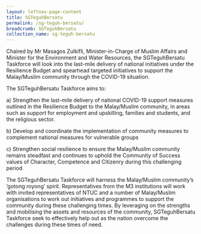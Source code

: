 ```yaml
---
layout: leftnav-page-content
title: SGTeguhBersatu
permalink: /sg-teguh-bersatu/
breadcrumb: SGTeguhBersatu
collection_name: sg-teguh-bersatu
---
```


Chaired by Mr Masagos Zulkifli, Minister-in-Charge of Muslim Affairs and Minister for the Environment and Water Resources, the SGTeguhBersatu Taskforce will look into the last-mile delivery of national initiatives under the Resilience Budget and spearhead targeted initiatives to support the Malay/Muslim community through the COVID-19 situation.

 

The SGTeguhBersatu Taskforce aims to:

a)       Strengthen the last-mile delivery of national COVID-19 support measures outlined in the Resilience Budget to the Malay/Muslim community, in areas such as support for employment and upskilling, families and students, and the religious sector.

b)    Develop and coordinate the implementation of community measures to complement national measures for vulnerable groups

c)     Strengthen social resilience to ensure the Malay/Muslim community remains steadfast and continues to uphold the Community of Success values of Character, Competence and Citizenry during this challenging period

The SGTeguhBersatu Taskforce will harness the Malay/Muslim community’s ‘gotong royong’ spirit. Representatives from the M3 institutions will work with invited representatives of NTUC and a number of Malay/Muslim organisations to work out initiatives and programmes to support the community during these challenging times. By leveraging on the strengths and mobilising the assets and resources of the community, SGTeguhBersatu Taskforce seek to effectively help out as the nation overcome the challenges during these times of need.


